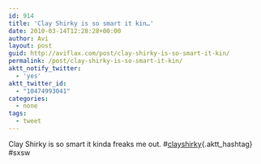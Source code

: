 ```yaml
---
id: 914
title: 'Clay Shirky is so smart it kin…'
date: 2010-03-14T12:28:28+00:00
author: Avi
layout: post
guid: http://aviflax.com/post/clay-shirky-is-so-smart-it-kin/
permalink: /post/clay-shirky-is-so-smart-it-kin/
aktt_notify_twitter:
  - 'yes'
aktt_twitter_id:
  - "10474993041"
categories:
  - none
tags:
  - tweet
---
```

Clay Shirky is so smart it kinda freaks me out. #[clayshirky](http://search.twitter.com/search?q=%23clayshirky){.aktt_hashtag} #sxsw